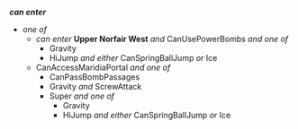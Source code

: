 ﻿***can enter***

- *one of*
  - *can enter* **Upper Norfair West** *and* CanUsePowerBombs *and one of*
    - Gravity
    - HiJump *and either* CanSpringBallJump *or* Ice
  - CanAccessMaridiaPortal *and one of*
    - CanPassBombPassages
    - Gravity *and* ScrewAttack
    - Super *and one of*
      - Gravity
      - HiJump *and either* CanSpringBallJump *or* Ice
